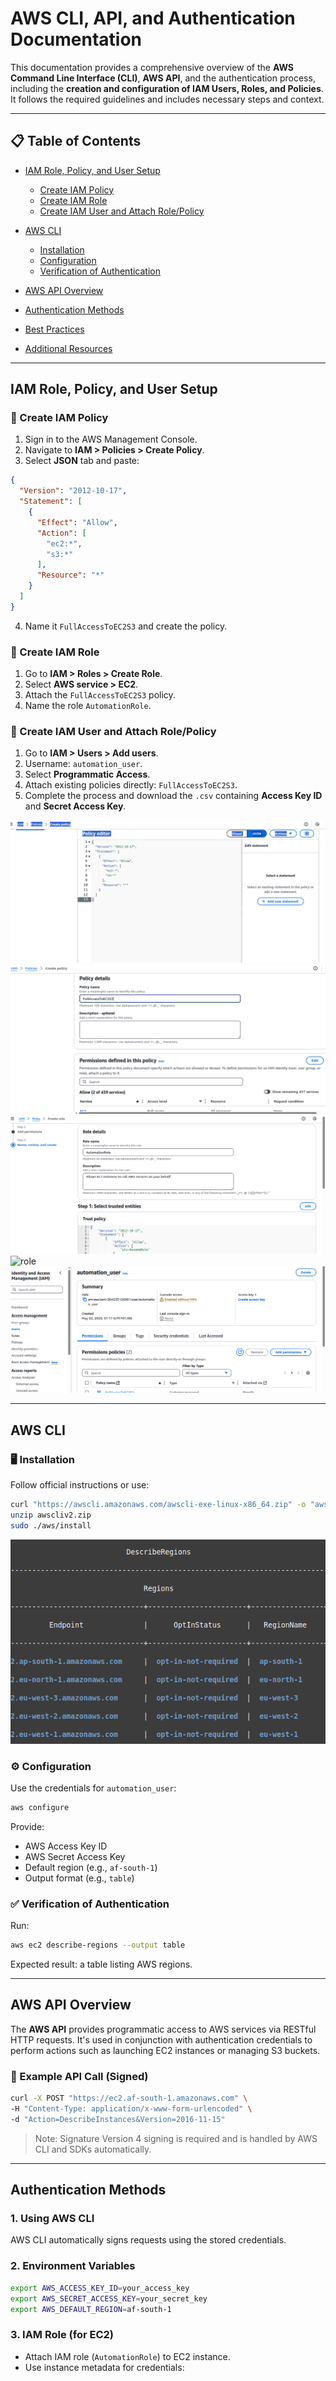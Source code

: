 # AWS CLI, API, and Authentication Documentation

This documentation provides a comprehensive overview of the **AWS Command Line Interface (CLI)**, **AWS API**, and the authentication process, including the **creation and configuration of IAM Users, Roles, and Policies**. It follows the required guidelines and includes necessary steps and context.

---

## 📋 Table of Contents

* [IAM Role, Policy, and User Setup](#iam-role-policy-and-user-setup)

  * [Create IAM Policy](#create-iam-policy)
  * [Create IAM Role](#create-iam-role)
  * [Create IAM User and Attach Role/Policy](#create-iam-user-and-attach-rolepolicy)
* [AWS CLI](#aws-cli)

  * [Installation](#installation)
  * [Configuration](#configuration)
  * [Verification of Authentication](#verification-of-authentication)
* [AWS API Overview](#aws-api-overview)
* [Authentication Methods](#authentication-methods)
* [Best Practices](#best-practices)
* [Additional Resources](#additional-resources)

---

## IAM Role, Policy, and User Setup

### 🔐 Create IAM Policy

1. Sign in to the AWS Management Console.
2. Navigate to **IAM > Policies > Create Policy**.
3. Select **JSON** tab and paste:

```json
{
  "Version": "2012-10-17",
  "Statement": [
    {
      "Effect": "Allow",
      "Action": [
        "ec2:*",
        "s3:*"
      ],
      "Resource": "*"
    }
  ]
}
```

4. Name it `FullAccessToEC2S3` and create the policy.

### 👥 Create IAM Role

1. Go to **IAM > Roles > Create Role**.
2. Select **AWS service > EC2**.
3. Attach the `FullAccessToEC2S3` policy.
4. Name the role `AutomationRole`.

### 👤 Create IAM User and Attach Role/Policy

1. Go to **IAM > Users > Add users**.
2. Username: `automation_user`.
3. Select **Programmatic Access**.
4. Attach existing policies directly: `FullAccessToEC2S3`.
5. Complete the process and download the `.csv` containing **Access Key ID** and **Secret Access Key**.

![IAM policy](screenshots/iam_policy.png)
![policy](screenshots/1.png)
![role](screenshots/2.png)
![role](3.png)
![User](screenshots/4.png)



---

## AWS CLI

### 🖥 Installation

Follow official instructions or use:

```bash
curl "https://awscli.amazonaws.com/awscli-exe-linux-x86_64.zip" -o "awscliv2.zip"
unzip awscliv2.zip
sudo ./aws/install
```
![User data](screenshots/aws_configure-output.png)


### ⚙️ Configuration

Use the credentials for `automation_user`:

```bash
aws configure
```

Provide:

* AWS Access Key ID
* AWS Secret Access Key
* Default region (e.g., `af-south-1`)
* Output format (e.g., `table`)



### ✅ Verification of Authentication

Run:

```bash
aws ec2 describe-regions --output table
```

Expected result: a table listing AWS regions.



---

## AWS API Overview

The **AWS API** provides programmatic access to AWS services via RESTful HTTP requests. It's used in conjunction with authentication credentials to perform actions such as launching EC2 instances or managing S3 buckets.

### 🔧 Example API Call (Signed)

```bash
curl -X POST "https://ec2.af-south-1.amazonaws.com" \
-H "Content-Type: application/x-www-form-urlencoded" \
-d "Action=DescribeInstances&Version=2016-11-15"
```

> Note: Signature Version 4 signing is required and is handled by AWS CLI and SDKs automatically.

---

## Authentication Methods

### 1. **Using AWS CLI**

AWS CLI automatically signs requests using the stored credentials.

### 2. **Environment Variables**

```bash
export AWS_ACCESS_KEY_ID=your_access_key
export AWS_SECRET_ACCESS_KEY=your_secret_key
export AWS_DEFAULT_REGION=af-south-1
```

### 3. **IAM Role (for EC2)**

* Attach IAM role (`AutomationRole`) to EC2 instance.
* Use instance metadata for credentials:





